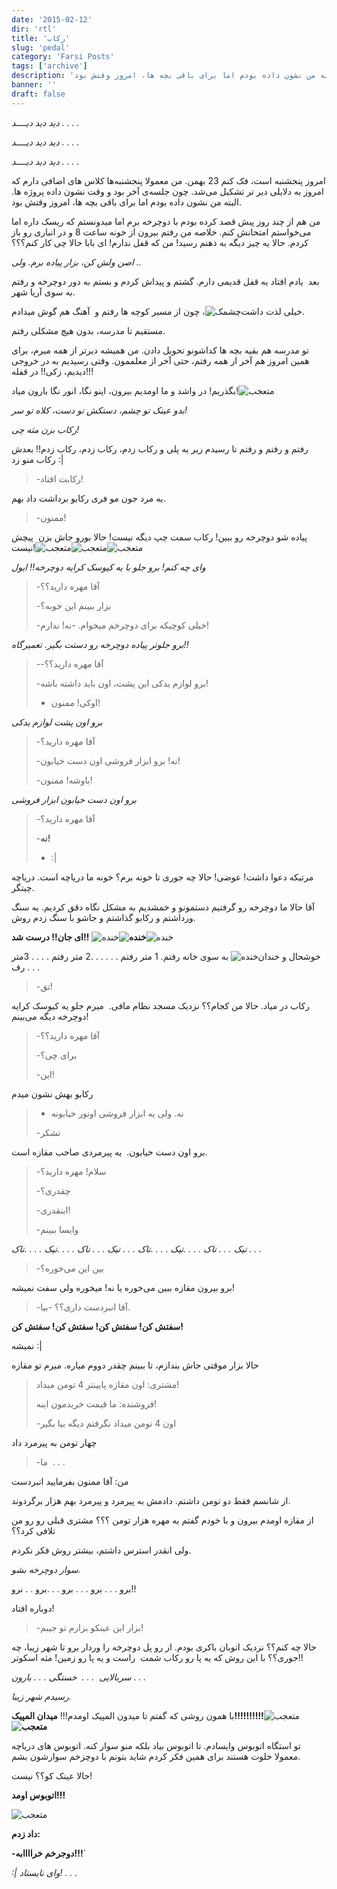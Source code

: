 ```yaml
---
date: '2015-02-12'
dir: 'rtl'
title: 'رکاب'
slug: 'pedal'
category: 'Farsi Posts'
tags: ['archive']
description: 'امروز پنجشنبه است، فک کنم 23 بهمن. من معمولا پنجشنبه‌ها کلاس های اضافی دارم که امروز به دلایلی دیر تر تشکیل می‌شد. چون جلسه‌ی آخر بود و وقت نشون داده پروژه ها. البته من نشون داده بودم اما برای باقی بچه ها، امروز وقتش بود.'
banner: ''
draft: false
---
```


_دید دید دیــــد . . . ._

_دید دید دیــــد . . . ._

_دید دید دیــــد . . . ._

امروز پنجشنبه است، فک کنم 23 بهمن. من معمولا پنجشنبه‌ها کلاس های اضافی دارم که امروز به دلایلی دیر تر تشکیل می‌شد. چون جلسه‌ی آخر بود و وقت نشون داده پروژه ها. البته من نشون داده بودم اما برای باقی بچه ها، امروز وقتش بود.

من هم از چند روز پیش قصد کرده بودم با دوچرخه برم اما میدونستم که ریسک داره اما می‌خواستم امتحانش کنم. خلاصه من رفتم بیرون از خونه ساعت 8 و در انباری رو باز کردم. حالا یه چیز دیگه به ذهنم رسید! من که قفل ندارم! ای بابا حالا چی کار کنم؟؟؟

_اصن ولش کن، بزار پیاده برم. ولی .._

بعد  یادم افتاد یه قفل قدیمی دارم. گشتم و پیداش کردم و بستم به دور دوچرخه و رفتم به سوی آریا شهر.

خیلی لذت داشت![چشمک](https://blog.ir/media/script/tiny_mce/plugins/emotions/img/smiley-wink.gif 'چشمک')، چون از مسیر کوچه ها رفتم و  آهنگ هم گوش میدادم.

مستقیم تا مدرسه، بدون هیچ مشکلی رفتم.

تو مدرسه هم بقیه بچه ها کداشونو تحویل دادن. من همیشه دیرتر از همه میرم، برای همین امروز هم آخر از همه رفتم، حتی آخر از معلممون. وقتی رسیدیم به در خروجی دیدیم، زکی!! در قفله!!!

بگذریم! در واشد و ما اومدیم بیرون، اینو نگا، انور نگا بارون میاد!![متعجب](https://blog.ir/media/script/tiny_mce/plugins/emotions/img/smiley-surprised.gif 'متعجب')

_بدو عینک تو چشم، دستکش تو دست، کلاه تو سر!_

_رکاب بزن مثه چی!_

رفتم و رفتم و رفتم تا رسیدم زیر یه پلی و رکاب زدم، رکاب زدم، رکاب زدم!! بعدش رکاب منو زد :|

> -رکابت افتاد!

یه مرد جون مو فری رکابو برداشت داد بهم.

> -ممنون!

پیاده شو دوچرخه رو ببین! رکاب سمت چپ دیگه نیست! حالا بورو جاش بزن  پیچش نیست!![متعجب](https://blog.ir/media/script/tiny_mce/plugins/emotions/img/smiley-surprised.gif 'متعجب')![متعجب](https://blog.ir/media/script/tiny_mce/plugins/emotions/img/smiley-surprised.gif 'متعجب')![متعجب](https://blog.ir/media/script/tiny_mce/plugins/emotions/img/smiley-surprised.gif 'متعجب')

_وای چه کنم! برو جلو با یه کیوسک کرایه دوچرخه!! ایول_

> -آقا مهره دارید؟؟
>
> -بزار ببینم این خوبه؟
>
> -خیلی کوچیکه برای دوچرخم میخوام.
> -نه! ندارم!

_برو جلوتر پیاده دوچرخه رو دستت بگیر. تعمیرگاه!!_

> --آقا مهره دارید؟؟
>
> -برو لوازم یدکی این پشت، اون باید داشته باشه!
>
> - اوکی! ممنون!

_برو اون پشت لوازم یدکی_

> -آقا مهره دارید؟
>
> -نه! برو ابزار فروشی اون دست خیابون!
>
> -باوشه! ممنون!

_برو اون دست خیابون ابزار فروشی_

> -آقا مهره دارید؟
>
> -**نه!**
>
> - :|

مرتیکه دعوا داشت! عوضی! حالا چه جوری تا خونه برم؟ خونه ما دریاچه است. دریاچه چیتگر.

آقا حالا ما دوچرخه رو گرفتیم دستمونو و خمشدیم به مشکل نگاه دقق کردیم. یه سنگ ورداشتم و رکابو گذاشتم و جاشو با سنگ زدم روش.

**ای جان!! درست شد!!**
![خنده]('خنده')**![خنده]('خنده')**![خنده]('خنده')

خوشحال و خندان![خنده]('خنده') به سوی خانه رفتم. 1 متر رفتم . . . . . .2 متر رفتم . . . . 3متر رف . . .

> -تق!

رکاب در میاد. حالا من کجام؟؟ نزدیک مسجد نظام مافی.
 میرم جلو یه کیوسک کرایه دوچرخه دیگه می‌بینم!

> -آقا مهره دارید؟؟
>
> -برای چی؟
>
> -این!

رکابو بهش نشون میدم

> - نه. ولی یه ابزار فروشی اونور خیابونه
>
> -تشکر

برو اون دست خیابون.  یه پیرمردی صاحب مقازه است.

> -سلام! مهره دارید؟
>
> -چقدری؟
>
> -اینقدری!
>
> -وایسا ببینم

_تیک . . . تاک . . . .تیک . . . .تاک . . . تیک . . . تاک . . . .تیک . . . .تاک . . ._

> -بین این می‌خوره؟

برو بیرون مقازه ببین می‌خوره یا نه! میخوره ولی سفت نمیشه!

> -آقا انبردست داری؟؟
> -بیا.

**سفتش کن! سفتش کن! سفتش کن! سفتش کن!**

نمیشه :|

حالا بزار موقتی جاش بندازم، تا ببینم چقدر دووم میاره. میرم تو مقازه

> مشتری: اون مقازه پایینتر 4 تومن میداد!
>
> فروشنده: ما قیمت خریدمون اینه!
>
> -اون 4 تومن میداد نگرفتم دیگه بیا بگیر

چهار تومن به پیرمرد داد

> -ما  . . .

من: آقا ممنون بفرمایید انبردست

از شانسم فقط دو تومن داشتم. دادمش به پیرمرد و پیرمرد بهم هزار برگردوند.

از مقازه اومدم بیرون و با خودم گفتم یه مهره هزار تومن ؟؟؟ مشتری قبلی رو رو من تلافی کرد؟؟

ولی انقدر استرس داشتم، بیشتر روش فکر نکردم.

_سوار دوچرخه بشو._

برو . . . برو . . . برو . . .برو . . نرو!!

دوباره افتاد!

> -بزار این عینکو بزارم تو جیبم!

حالا چه کنم؟؟ نزدیک اتوبان باکری بودم. از رو پل دوچرخه را وردار برو تا شهر زیبا، چه جوری؟؟ با این روش که یه پا رو رکاب شمت  راست و یه پا رو زمین! مثه اسکوتر!!

_سربالایی  . . .  خستگی . . . بارون . . ._

_رسیدم شهر زیبا._

با همون روشی که گفتم تا میدون المپیک اومدم!!! **میدان المپیک!!!!!!!!!!**![متعجب](https://blog.ir/media/script/tiny_mce/plugins/emotions/img/smiley-surprised.gif 'متعجب')**![متعجب](https://blog.ir/media/script/tiny_mce/plugins/emotions/img/smiley-surprised.gif 'متعجب')**

تو استگاه اتوبوس وایسادم. تا اتوبوس بیاد بلکه منو سوار کنه. اتوبوس های دریاچه معمولا خلوت هستند برای همین فکر کردم شاید بتونم با دوچزخم سوارشون بشم.

حالا عینک کو؟؟ نیست!

**اتوبوس اومد!!!**

![متعجب](https://blog.ir/media/script/tiny_mce/plugins/emotions/img/smiley-surprised.gif 'متعجب')

**داد زدم:**

**-دوجرخم خراااابه!!!**`

_:| وای نایستاد! . . ._
